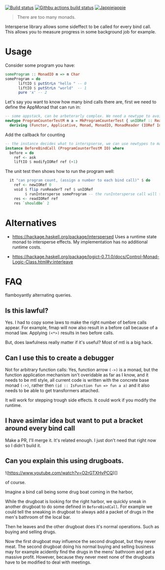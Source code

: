 [![Build status](https://img.shields.io/travis/jappeace/haskell-template-project)](https://travis-ci.org/jappeace/haskell-template-project/builds/)
[![Githbu actions build status](https://img.shields.io/github/workflow/status/jappeace/haskell-template-project/Test)](https://github.com/jappeace/haskell-template-project/actions)
[![Jappiejappie](https://img.shields.io/badge/discord-jappiejappie-black?logo=discord)](https://discord.gg/Hp4agqy)

> There are too many monads.

Intersperse library allows some sideffect to be called for every bind
call.
This allows you to measure progress in some background job for example.

# Usage

Consider some program you have:
```haskell
someProgram :: MonadIO m => m Char
someProgram = do
      liftIO $ putStrLn "hello " -- 0
      liftIO $ putStrLn "world"  -- 1
      pure 'x' -- 2

```
Let's say you want to know how many bind calls there are,
first we need to define the AppMonad that can run in:

```haskell
-- some appstack, can be arbeterarly complex. We need a newtype to avoid orphans.
newtype ProgramCounterTestM m a = MkProgramCounterTest { unIORef :: ReaderT (IORef Int) m a }
  deriving (Functor, Applicative, Monad, MonadIO, MonadReader (IORef Int) )
```

Add the callback for counting
```haskell
-- the instance decides what to interspserse, we can use newtypes to make multiple for a single monad stack
instance BeforeBindCall (ProgramCounterTestM IO) where
  before = do
    ref <- ask
    liftIO $ modifyIORef ref (+1)

```

The unit test then shows how to run the program well:

```haskell
  it "can program count, (assign a number to each bind call)" $ do
    ref <- newIORef 0
    void $ flip runReaderT ref $ unIORef
         $ runIntersperse someProgram -- the runIntersperse call will tell you what instance to provide (as a type error)
    res <- readIORef ref
    res `shouldBe` 2

```

# Alternatives

+ https://hackage.haskell.org/package/interspersed
  Uses a runtime state monad to intersperse effects.
  My implementation has no additional runtime costs.
  
+ https://hackage.haskell.org/package/logict-0.7.1.0/docs/Control-Monad-Logic-Class.html#v:interleave
  

# FAQ
flamboyantly alternating queries.

## Is this lawful?
Yes.
I had to copy some laws to make the right number of before calls appear.
For example, fmap will now also result in a before call because of a monad law.
Applying `(<*>)` results in two before calls.
 
But, does lawfulness really matter if it's useful? 
Most of mtl is a big hack.

## Can I use this to create a debugger
Not for arbitrary function calls:
Yes, function arrow `(->)` is a monad, but
the function application mechanism isn't overidable as far as I know,
and it needs to be mtl style, all current code is written with the concrete
base monad `(->)`, rather then `(id :: IsFunction fun => fun a a)`
and it also needs to be able to get transformers attached.

It will work for stepping trough side effects.
It could work if you modify the runtime.

## I have asimlar idea but want to put a bracket around every bind call
Make a PR, I'll merge it. It's related enough. I just don't need that
right now so I didn't build it.


## Can you explain this using drugboats.

!(https://www.youtube.com/watch?v=O2rGTXHvPCQ)[]

of course.

Imagine a bind call being some drug boat coming in the harbor,

While the drugboat is looking for the right harbor, we quickly sneak in
another drugboat to do some defined in `BeforeBindCall`.
For example we could tell the sneaking in drugboat to always add
a packet of drugs in the men's bathroom of the local bar.

Then he leaves and the other drugboat does it's normal operations.
Such as buying and selling drugs.

Now the first drugboat may influence the second drugboat, but they never meat.
The second drugboat doing his normal buying and selling business may for example 
acidently find the drugs in the mens' bathroom and get a massive
profit.
However, because they never meet none of the drugboats have to
be modified to deal with meetings.

